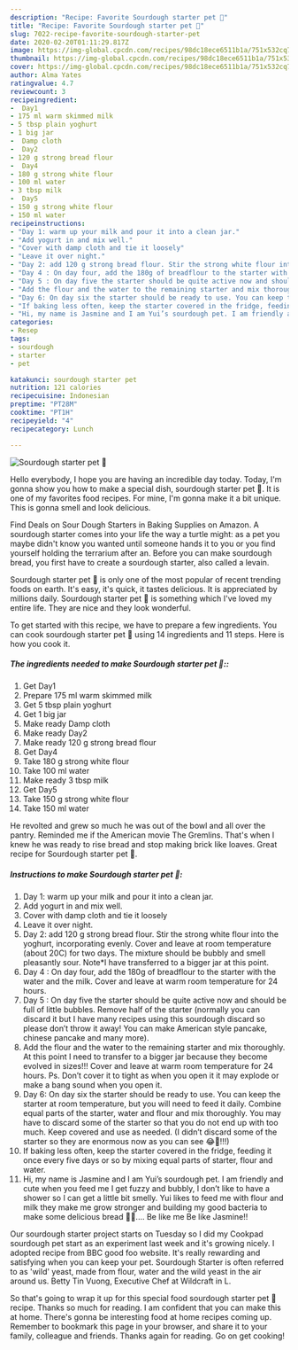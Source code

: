 ```yaml
---
description: "Recipe: Favorite Sourdough starter pet 🐾"
title: "Recipe: Favorite Sourdough starter pet 🐾"
slug: 7022-recipe-favorite-sourdough-starter-pet
date: 2020-02-20T01:11:29.817Z
image: https://img-global.cpcdn.com/recipes/98dc18ece6511b1a/751x532cq70/sourdough-starter-pet-🐾-recipe-main-photo.jpg
thumbnail: https://img-global.cpcdn.com/recipes/98dc18ece6511b1a/751x532cq70/sourdough-starter-pet-🐾-recipe-main-photo.jpg
cover: https://img-global.cpcdn.com/recipes/98dc18ece6511b1a/751x532cq70/sourdough-starter-pet-🐾-recipe-main-photo.jpg
author: Alma Yates
ratingvalue: 4.7
reviewcount: 3
recipeingredient:
-  Day1
- 175 ml warm skimmed milk
- 5 tbsp plain yoghurt
- 1 big jar
-  Damp cloth
-  Day2
- 120 g strong bread flour
-  Day4
- 180 g strong white flour
- 100 ml water
- 3 tbsp milk
-  Day5
- 150 g strong white flour
- 150 ml water
recipeinstructions:
- "Day 1: warm up your milk and pour it into a clean jar."
- "Add yogurt in and mix well."
- "Cover with damp cloth and tie it loosely"
- "Leave it over night."
- "Day 2: add 120 g strong bread flour. Stir the strong white flour into the yoghurt, incorporating evenly. Cover and leave at room temperature (about 20C) for two days. The mixture should be bubbly and smell pleasantly sour. Note*I have transferred to a bigger jar at this point."
- "Day 4 : On day four, add the 180g of breadflour to the starter with the water and the milk. Cover and leave at warm room temperature for 24 hours."
- "Day 5 : On day five the starter should be quite active now and should be full of little bubbles. Remove half of the starter (normally you can discard it but I have many recipes using this sourdough discard so please don’t throw it away! You can make American style pancake, chinese pancake and many more)."
- "Add the flour and the water to the remaining starter and mix thoroughly. At this point I need to transfer to a bigger jar because they become evolved in sizes!!! Cover and leave at warm room temperature for 24 hours. Ps. Don’t cover it to tight as when you open it it may explode or make a bang sound when you open it."
- "Day 6: On day six the starter should be ready to use. You can keep the starter at room temperature, but you will need to feed it daily. Combine equal parts of the starter, water and flour and mix thoroughly. You may have to discard some of the starter so that you do not end up with too much. Keep covered and use as needed. (I didn’t discard some of the starter so they are enormous now as you can see 😂🙈!!!)"
- "If baking less often, keep the starter covered in the fridge, feeding it once every five days or so by mixing equal parts of starter, flour and water."
- "Hi, my name is Jasmine and I am Yui’s sourdough pet. I am friendly and cute when you feed me I get fuzzy and bubbly, I don’t like to have a shower so I can get a little bit smelly. Yui likes to feed me with flour and milk they make me grow stronger and building my good bacteria to make some delicious bread 🍞😍.... Be like me Be like Jasmine!!"
categories:
- Resep
tags:
- sourdough
- starter
- pet

katakunci: sourdough starter pet
nutrition: 121 calories
recipecuisine: Indonesian
preptime: "PT28M"
cooktime: "PT1H"
recipeyield: "4"
recipecategory: Lunch

---
```



![Sourdough starter pet 🐾](https://img-global.cpcdn.com/recipes/98dc18ece6511b1a/751x532cq70/sourdough-starter-pet-🐾-recipe-main-photo.jpg)

Hello everybody, I hope you are having an incredible day today. Today, I'm gonna show you how to make a special dish, sourdough starter pet 🐾. It is one of my favorites food recipes. For mine, I'm gonna make it a bit unique. This is gonna smell and look delicious.

Find Deals on Sour Dough Starters in Baking Supplies on Amazon. A sourdough starter comes into your life the way a turtle might: as a pet you maybe didn&#39;t know you wanted until someone hands it to you or you find yourself holding the terrarium after an. Before you can make sourdough bread, you first have to create a sourdough starter, also called a levain.

Sourdough starter pet 🐾 is only one of the most popular of recent trending foods on earth. It's easy, it's quick, it tastes delicious. It is appreciated by millions daily. Sourdough starter pet 🐾 is something which I've loved my entire life. They are nice and they look wonderful.


To get started with this recipe, we have to prepare a few ingredients. You can cook sourdough starter pet 🐾 using 14 ingredients and 11 steps. Here is how you cook it.

##### The ingredients needed to make Sourdough starter pet 🐾::

1. Get  Day1
1. Prepare 175 ml warm skimmed milk
1. Get 5 tbsp plain yoghurt
1. Get 1 big jar
1. Make ready  Damp cloth
1. Make ready  Day2
1. Make ready 120 g strong bread flour
1. Get  Day4
1. Take 180 g strong white flour
1. Take 100 ml water
1. Make ready 3 tbsp milk
1. Get  Day5
1. Take 150 g strong white flour
1. Take 150 ml water


He revolted and grew so much he was out of the bowl and all over the pantry. Reminded me if the American movie The Gremlins. That&#39;s when I knew he was ready to rise bread and stop making brick like loaves. Great recipe for Sourdough starter pet 🐾. 

##### Instructions to make Sourdough starter pet 🐾:

1. Day 1: warm up your milk and pour it into a clean jar.
1. Add yogurt in and mix well.
1. Cover with damp cloth and tie it loosely
1. Leave it over night.
1. Day 2: add 120 g strong bread flour. Stir the strong white flour into the yoghurt, incorporating evenly. Cover and leave at room temperature (about 20C) for two days. The mixture should be bubbly and smell pleasantly sour. Note*I have transferred to a bigger jar at this point.
1. Day 4 : On day four, add the 180g of breadflour to the starter with the water and the milk. Cover and leave at warm room temperature for 24 hours.
1. Day 5 : On day five the starter should be quite active now and should be full of little bubbles. Remove half of the starter (normally you can discard it but I have many recipes using this sourdough discard so please don’t throw it away! You can make American style pancake, chinese pancake and many more).
1. Add the flour and the water to the remaining starter and mix thoroughly. At this point I need to transfer to a bigger jar because they become evolved in sizes!!! Cover and leave at warm room temperature for 24 hours. Ps. Don’t cover it to tight as when you open it it may explode or make a bang sound when you open it.
1. Day 6: On day six the starter should be ready to use. You can keep the starter at room temperature, but you will need to feed it daily. Combine equal parts of the starter, water and flour and mix thoroughly. You may have to discard some of the starter so that you do not end up with too much. Keep covered and use as needed. (I didn’t discard some of the starter so they are enormous now as you can see 😂🙈!!!)
1. If baking less often, keep the starter covered in the fridge, feeding it once every five days or so by mixing equal parts of starter, flour and water.
1. Hi, my name is Jasmine and I am Yui’s sourdough pet. I am friendly and cute when you feed me I get fuzzy and bubbly, I don’t like to have a shower so I can get a little bit smelly. Yui likes to feed me with flour and milk they make me grow stronger and building my good bacteria to make some delicious bread 🍞😍.... Be like me Be like Jasmine!!


Our sourdough starter project starts on Tuesday so I did my Cookpad sourdough pet start as an experiment last week and it&#39;s growing nicely. I adopted recipe from BBC good foo website. It&#39;s really rewarding and satisfying when you can keep your pet. Sourdough Starter is often referred to as &#39;wild&#39; yeast, made from flour, water and the wild yeast in the air around us. Betty Tin Vuong, Executive Chef at Wildcraft in L. 

So that's going to wrap it up for this special food sourdough starter pet 🐾 recipe. Thanks so much for reading. I am confident that you can make this at home. There's gonna be interesting food at home recipes coming up. Remember to bookmark this page in your browser, and share it to your family, colleague and friends. Thanks again for reading. Go on get cooking!
